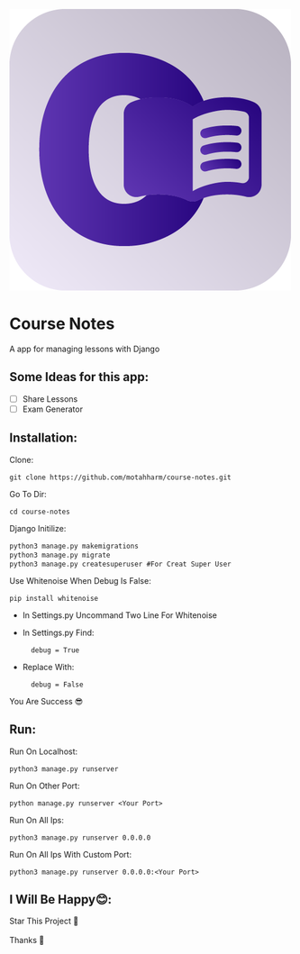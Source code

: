 ![](img/icon.png)
# Course Notes
A app for managing lessons with Django

Some Ideas for this app:
----
- [ ] Share Lessons
- [ ] Exam Generator

Installation:
----
Clone:

    git clone https://github.com/motahharm/course-notes.git
  
Go To Dir:

    cd course-notes

Django Initilize:

    python3 manage.py makemigrations
    python3 manage.py migrate
    python3 manage.py createsuperuser #For Creat Super User

Use Whitenoise When Debug Is False:

    pip install whitenoise

- In Settings.py Uncommand Two Line For Whitenoise
- In Settings.py Find:

        debug = True

- Replace With:

        debug = False

You Are Success 😎

Run:
----
Run On Localhost:

    python3 manage.py runserver

Run On Other Port:

    python manage.py runserver <Your Port>

Run On All Ips:

    python3 manage.py runserver 0.0.0.0

Run On All Ips With Custom Port:

    python3 manage.py runserver 0.0.0.0:<Your Port>

I Will Be Happy😊:
----
Star This Project 🤩<br><br>
Thanks 🙏